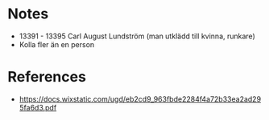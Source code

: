 # Notes
* 13391 - 13395 Carl August Lundström (man utklädd till kvinna, runkare)
* Kolla fler än en person


# References
* https://docs.wixstatic.com/ugd/eb2cd9_963fbde2284f4a72b33ea2ad295fa6d3.pdf 